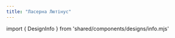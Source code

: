 ```yaml
---
title: "Ласерна Лютінус"
---
```


import { DesignInfo } from 'shared/components/designs/info.mjs'

<DesignInfo design='lunetius' docs />

